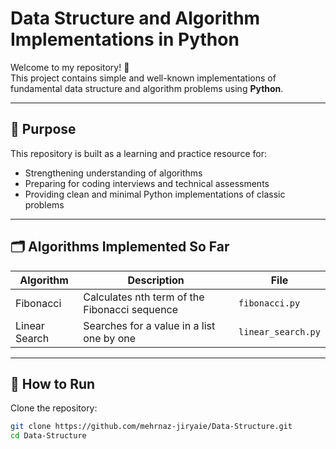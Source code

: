 # Data Structure and Algorithm Implementations in Python

Welcome to my repository! 🎯  
This project contains simple and well-known implementations of fundamental data structure and algorithm problems using **Python**.

---

## 📌 Purpose

This repository is built as a learning and practice resource for:
- Strengthening understanding of algorithms
- Preparing for coding interviews and technical assessments
- Providing clean and minimal Python implementations of classic problems

---

## 🗂️ Algorithms Implemented So Far

| Algorithm         | Description                       | File               |
|------------------|-----------------------------------|--------------------|
| Fibonacci         | Calculates nth term of the Fibonacci sequence | `fibonacci.py`     |
| Linear Search     | Searches for a value in a list one by one     | `linear_search.py` |

---

## 🚀 How to Run

Clone the repository:

```bash
git clone https://github.com/mehrnaz-jiryaie/Data-Structure.git
cd Data-Structure
